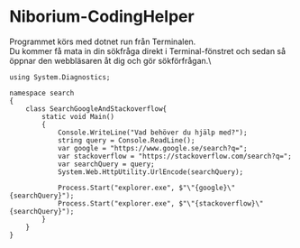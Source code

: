 # Niborium-CodingHelper

Programmet körs med dotnet run från Terminalen.\
Du kommer få mata in din sökfråga direkt i Terminal-fönstret och sedan så öppnar den webbläsaren åt dig och gör sökförfrågan.\
```
using System.Diagnostics;

namespace search
{
    class SearchGoogleAndStackoverflow{
        static void Main()
        {
            Console.WriteLine("Vad behöver du hjälp med?");
            string query = Console.ReadLine();
            var google = "https://www.google.se/search?q=";
            var stackoverflow = "https://stackoverflow.com/search?q=";
            var searchQuery = query;
            System.Web.HttpUtility.UrlEncode(searchQuery);

            Process.Start("explorer.exe", $"\"{google}\"{searchQuery}");
            Process.Start("explorer.exe", $"\"{stackoverflow}\"{searchQuery}");
        }
    }
}
```
